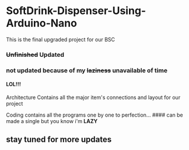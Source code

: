 # SoftDrink-Dispenser-Using-Arduino-Nano
This is the final upgraded project for our BSC

### ~~Unfinished~~ Updated

### not updated because of my ~~laziness~~ unavailable of time

#### LOL!!!

Architecture Contains all the major item's connections and layout for our project

Coding contains all the programs one by one to perfection... #### can be made a single but you know i'm <b>LAZY</b>

## stay tuned for more updates
